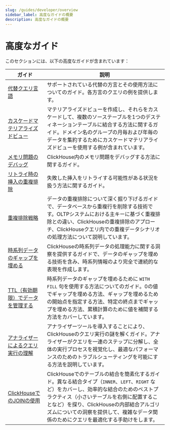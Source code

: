 ```yaml
---
slug: /guides/developer/overview
sidebar_label: 高度なガイドの概要
description: 高度なガイドの概要
---
```


# 高度なガイド

このセクションには、以下の高度なガイドが含まれています：

| ガイド                                                                                                                  | 説明                                                                                                                                                                                                                                                                                                                                    |
|------------------------------------------------------------------------------------------------------------------------|------------------------------------------------------------------------------------------------------------------------------------------------------------------------------------------------------------------------------------------------------------------------------------------------------------------------------------------------|
| [代替クエリ言語](../developer/alternative-query-languages)                                         | サポートされている代替の方言とその使用方法についてのガイド。各方言のクエリの例を提供します。                                                                                                                                                                                                                                   |
| [カスケードマテリアライズドビュー](../developer/cascading-materialized-views)                                       | マテリアライズドビューを作成し、それらをカスケードして、複数のソーステーブルを1つのデスティネーションテーブルに結合する方法に関するガイド。ドメイン名のグループの月毎および年毎のデータを集約するためにカスケードマテリアライズドビューを使用する例が含まれています。                                                                              |
| [メモリ問題のデバッグ](../developer/debugging-memory-issues)                                                 | ClickHouse内のメモリ問題をデバッグする方法に関するガイド。                                                                                                                                                                                                                                                                                       |
| [リトライ時の挿入の重複排除](../developer/deduplicating-inserts-on-retries)                               | 失敗した挿入をリトライする可能性がある状況を扱う方法に関するガイド。                                                                                                                                                                                                                                                                      |
| [重複排除戦略](../developer/deduplication)                                                          | データの重複排除について深く掘り下げるガイドで、データベースから重複行を削除する技術です。OLTPシステムにおける主キーに基づく重複排除との違い、ClickHouseの重複排除のアプローチ、ClickHouseクエリ内での重複データシナリオの処理方法について説明しています。                                          |
| [時系列データのギャップを埋める](../developer/time-series-filling-gaps)                                       | ClickHouseの時系列データの処理能力に関する洞察を提供するガイドで、データのギャップを埋める技術を含み、時系列情報のより完全で連続的な表現を作成します。                                                                                                                |
| [TTL（有効期限）でデータを管理する](../developer/ttl)                                                         | 時系列データのギャップを埋めるために `WITH FILL` 句を使用する方法についてのガイド。0の値でギャップを埋める方法、ギャップを埋めるための開始点を指定する方法、特定の終点までギャップを埋める方法、累積計算のために値を補間する方法をカバーしています。                                                     |
| [アナライザーによるクエリ実行の理解](../developer/understanding-query-execution-with-the-analyzer) | アナライザーツールを導入することにより、ClickHouseのクエリ実行の謎を解くガイド。アナライザーがクエリを一連のステップに分解し、全体の実行プロセスを視覚化し、最適なパフォーマンスのためのトラブルシューティングを可能にする方法を説明しています。                                                                               |
| [ClickHouseでのJOINの使用](../joining-tables)                                                                  | ClickHouseでのテーブルの結合を簡素化するガイド。異なる結合タイプ（`INNER`、`LEFT`、`RIGHT` など）をカバーし、効率的な結合のためのベストプラクティス（小さいテーブルを右側に配置することなど）を探り、ClickHouseの内部結合アルゴリズムについての洞察を提供して、複雑なデータ関係のためにクエリを最適化する手助けをします。 |
